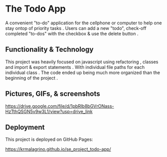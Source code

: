# The Todo App

A convenient "to-do" application for the cellphone or computer to help one stay ontop of priority tasks . Users can add a new "todo", check-off completed "to-dos" with the checkbox & use the delete button .

## Functionality & Technology

This project was heavily focused on javascript using refactoring , classes and import & export statements . With individual file paths for each individual class . The code ended up being much more organized than the beginning of the project .

## Pictures, GIFs, & screenshots

https://drive.google.com/file/d/1pbRIb8bGVrONass-HzTthQSGN5v9w3L1/view?usp=drive_link

## Deployment

This project is deployed on GitHub Pages:

https://krmalagrino.github.io/se_project_todo-app/

